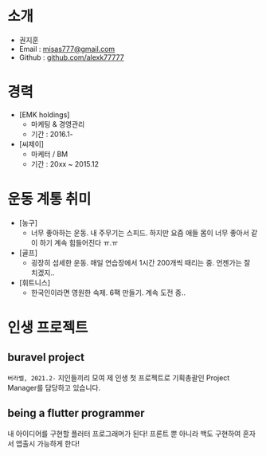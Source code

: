 # 소개



* 권지훈
* Email : misas777@gmail.com
* Github : [github.com/alexk77777](https://github.com/alexk77777)


# 경력
* [EMK holdings]
    - 마케팅 & 경영관리
    - 기간 : 2016.1-
* [씨제이]
    - 마케터 / BM
    - 기간 : 20xx ~ 2015.12

# 운동 계통 취미
* [농구]
    - 너무 좋아하는 운동. 내 주무기는 스피드.
       하지만 요즘 애들 몸이 너무 좋아서 같이 하기 계속 힘들어진다 ㅠ.ㅠ
* [골프]
    - 굉장히 섬세한 운동. 매일 연습장에서 1시간 200개씩 때리는 중. 언젠가는 잘 치겠지..
* [휘트니스]
    - 한국인이라면 영원한 숙제. 6팩 만들기. 계속 도전 중..


# 인생 프로젝트
## buravel project
`버라벨, 2021.2-`
지인들끼리 모여 제 인생 첫 프로젝트로 기획총괄인 Project Manager를 담당하고 있습니다.

## being a flutter programmer
 내 아이디어를 구현할 플러터 프로그래머가 된다!
 프론트 뿐 아니라 백도 구현하여 혼자서 앱출시 가능하게 한다!


